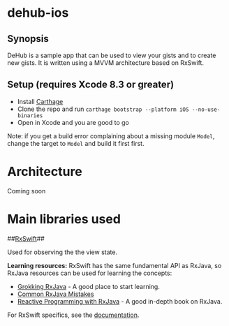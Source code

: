 # dehub-ios

## Synopsis

DeHub is a sample app that can be used to view your gists and to create new gists.
It is written using a MVVM architecture based on RxSwift.

## Setup (requires Xcode 8.3 or greater)

* Install [Carthage](https://github.com/Carthage/Carthage)
* Clone the repo and run ```carthage bootstrap --platform iOS --no-use-binaries```
* Open in Xcode and you are good to go

Note: if you get a build error complaining about a missing module ``Model``, change the target to ``Model`` and build it first first.

# Architecture

Coming soon

# Main libraries used

##[RxSwift](https://github.com/ReactiveX/RxSwift)##

Used for observing the the view state.

__Learning resources:__
RxSwift has the same fundamental API as RxJava, so RxJava resources can be used for learning the concepts:
* [Grokking RxJava](http://blog.danlew.net/2014/09/15/grokking-rxjava-part-1/) - A good place to start learning.
* [Common RxJava Mistakes](https://www.youtube.com/watch?v=QdmkXL7XikQ)
* [Reactive Programming with RxJava](http://shop.oreilly.com/product/0636920042228.do) - A good in-depth book on RxJava.

For RxSwift specifics, see the [documentation](https://github.com/ReactiveX/RxSwift/tree/master/Documentation).
